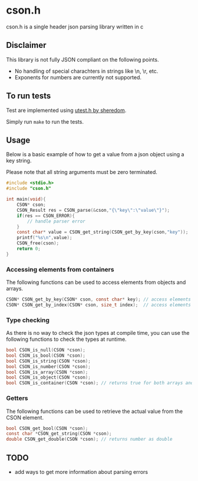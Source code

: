 # cson.h
cson.h is a single header json parsing library written in c

## Disclaimer

This library is not fully JSON compliant on the following points.
- No handling of special charachters in strings like \n, \r, etc.
- Exponents for numbers are currently not supported.

## To run tests

Test are implemented using [utest.h by sheredom](https://github.com/sheredom/utest.h).

Simply run `make` to run the tests.

## Usage

Below is a basic example of how to get a value from a json object using a key string.

Please note that all string arguments must be zero terminated.

```C
#include <stdio.h>
#include "cson.h"

int main(void){
	CSON* cson;
	CSON_Result res = CSON_parse(&cson,"{\"key\":\"value\"}");
	if(res == CSON_ERROR){
		// handle parser error
	}
	const char* value = CSON_get_string(CSON_get_by_key(cson,"key"));
	printf("%s\n",value);
	CSON_free(cson);
	return 0;
}
```

### Accessing elements from containers

The following functions can be used to access elements from objects and arrays.

```C
CSON* CSON_get_by_key(CSON* cson, const char* key); // access elements from objects
CSON* CSON_get_by_index(CSON* cson, size_t index);  // access elements from arrays
```

### Type checking

As there is no way to check the json types at compile time, you can use the following functions to check the types at runtime.

```C
bool CSON_is_null(CSON *cson);
bool CSON_is_bool(CSON *cson);
bool CSON_is_string(CSON *cson);
bool CSON_is_number(CSON *cson);
bool CSON_is_array(CSON *cson);
bool CSON_is_object(CSON *cson);
bool CSON_is_container(CSON *cson); // returns true for both arrays and objects
```

### Getters

The following functions can be used to retrieve the actual value from the CSON element.

```C
bool CSON_get_bool(CSON *cson);
const char *CSON_get_string(CSON *cson);
double CSON_get_double(CSON *cson); // returns number as double
```

## TODO

- add ways to get more information about parsing errors

